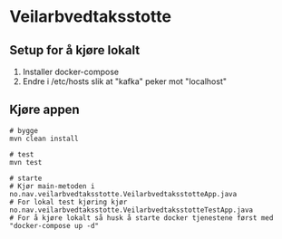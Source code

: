# Veilarbvedtaksstotte

## Setup for å kjøre lokalt
1. Installer docker-compose
2. Endre i /etc/hosts slik at "kafka" peker mot "localhost"

## Kjøre appen
```console
# bygge
mvn clean install 

# test
mvn test

# starte
# Kjør main-metoden i no.nav.veilarbvedtaksstotte.VeilarbvedtaksstotteApp.java
# For lokal test kjøring kjør no.nav.veilarbvedtaksstotte.VeilarbvedtaksstotteTestApp.java
# For å kjøre lokalt så husk å starte docker tjenestene først med "docker-compose up -d"
```